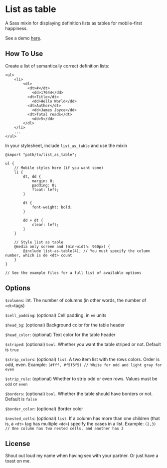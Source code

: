 List as table
==============
A Sass mixin for displaying definition lists as tables for mobile-first happiness.

See a demo [here](http://carlus.cat/static/list-as-table/).

How To Use
-----------

Create a list of semantically correct definition lists:

```
<ul>
	<li>
		<dl>
		  <dt>#</dt>
		    <dd>17644</dd>
		  <dt>Title</dt>
		    <dd>Hello World</dd>
		  <dt>Author</dt>
		    <dd>James Joyce</dd>
		  <dt>Total reads</dt>
		    <dd>5</dd>
		</dl>
	</li>
	...
</ul>

```

In your stylesheet, include `list_as_table` and use the mixin 

```
@import "path/to/list_as_table";

ul {
	// Mobile styles here (if you want some)
	li {
		dt, dd {
			margin: 0;
			padding: 0;
			float: left;
		}

		dt {
			font-weight: bold;
		}

		dd + dt {
			clear: left;
		}
	}

	// Style list as table
	@media only screen and (min-width: 960px) {
		@include list-as-table(4); // You must specify the column number, which is de <dt> count
	}
}

// See the example files for a full list of available options
```

Options
--------
`$columns`: int. The number of columns (in other words, the number of `<dt>`tags)  

`$cell_padding`: (optional) Cell padding, in `em` units 

`$head_bg`: (optional) Background color for the table header 

`$head_color`: (optional) Text color for the table header

`$striped`: (optional) `bool`. Whether you want the table striped or not. Default is `true`

`$strip_colors`: (optional) `list`. A two item list with the rows colors. Order is odd, even. Example: `(#fff, #f5f5f5) // White for odd and light gray for even`

`$strip_rule`: (optional) Whether to strip odd or even rows. Values must be `odd` or `even` 

`$borders`: (optional) `bool`. Whether the table should have borders or not. Default is `false` 

`$border_color`: (optional) Border color

`$nested_cells`: (optional) `list`. If a column has more than one children (that is, a `<dt>` tag has multiple `<dd>`) specify the cases in a list. Example: `(2,3) // One column has two nested cells, and another has 3`


License
--------
Shout out loud my name when having sex with your partner. Or just have a toast on me.

